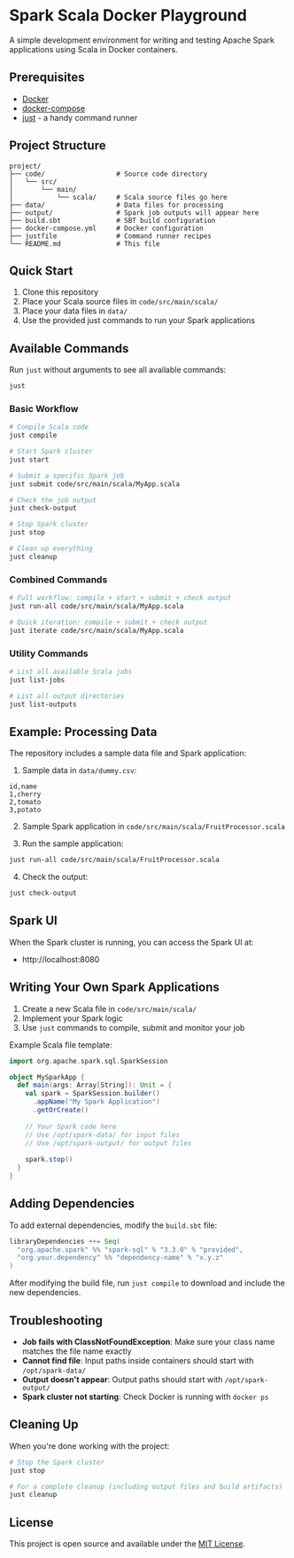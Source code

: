 # Spark Scala Docker Playground

A simple development environment for writing and testing Apache Spark applications using Scala in Docker containers.

## Prerequisites

- [Docker](https://www.docker.com/products/docker-desktop/)
- [docker-compose](https://docs.docker.com/compose/install/)
- [just](https://github.com/casey/just#installation) - a handy command runner

## Project Structure

```
project/
├── code/                  # Source code directory
│   └── src/
│       └── main/
│           └── scala/     # Scala source files go here
├── data/                  # Data files for processing
├── output/                # Spark job outputs will appear here
├── build.sbt              # SBT build configuration
├── docker-compose.yml     # Docker configuration
├── justfile               # Command runner recipes
└── README.md              # This file
```

## Quick Start

1. Clone this repository
2. Place your Scala source files in `code/src/main/scala/`
3. Place your data files in `data/`
4. Use the provided just commands to run your Spark applications

## Available Commands

Run `just` without arguments to see all available commands:

```bash
just
```

### Basic Workflow

```bash
# Compile Scala code
just compile

# Start Spark cluster
just start

# Submit a specific Spark job
just submit code/src/main/scala/MyApp.scala

# Check the job output
just check-output

# Stop Spark cluster
just stop

# Clean up everything
just cleanup
```

### Combined Commands

```bash
# Full workflow: compile + start + submit + check output
just run-all code/src/main/scala/MyApp.scala

# Quick iteration: compile + submit + check output
just iterate code/src/main/scala/MyApp.scala
```

### Utility Commands

```bash
# List all available Scala jobs
just list-jobs

# List all output directories
just list-outputs
```

## Example: Processing Data

The repository includes a sample data file and Spark application:

1. Sample data in `data/dummy.csv`:
```
id,name
1,cherry
2,tomato
3,potato
```

2. Sample Spark application in `code/src/main/scala/FruitProcessor.scala`

3. Run the sample application:
```bash
just run-all code/src/main/scala/FruitProcessor.scala
```

4. Check the output:
```bash
just check-output
```

## Spark UI

When the Spark cluster is running, you can access the Spark UI at:
- http://localhost:8080

## Writing Your Own Spark Applications

1. Create a new Scala file in `code/src/main/scala/`
2. Implement your Spark logic
3. Use `just` commands to compile, submit and monitor your job

Example Scala file template:

```scala
import org.apache.spark.sql.SparkSession

object MySparkApp {
  def main(args: Array[String]): Unit = {
    val spark = SparkSession.builder()
      .appName("My Spark Application")
      .getOrCreate()
    
    // Your Spark code here
    // Use /opt/spark-data/ for input files
    // Use /opt/spark-output/ for output files
    
    spark.stop()
  }
}
```

## Adding Dependencies

To add external dependencies, modify the `build.sbt` file:

```scala
libraryDependencies ++= Seq(
  "org.apache.spark" %% "spark-sql" % "3.3.0" % "provided",
  "org.your.dependency" %% "dependency-name" % "x.y.z"
)
```

After modifying the build file, run `just compile` to download and include the new dependencies.

## Troubleshooting

- **Job fails with ClassNotFoundException**: Make sure your class name matches the file name exactly
- **Cannot find file**: Input paths inside containers should start with `/opt/spark-data/`
- **Output doesn't appear**: Output paths should start with `/opt/spark-output/`
- **Spark cluster not starting**: Check Docker is running with `docker ps`

## Cleaning Up

When you're done working with the project:

```bash
# Stop the Spark cluster
just stop

# For a complete cleanup (including output files and build artifacts)
just cleanup
```

## License

This project is open source and available under the [MIT License](LICENSE).